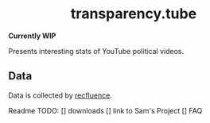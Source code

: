 <h1 align="center">
  transparency.tube
</h1>

**Currently WIP**


Presents interesting stats of YouTube political videos.


## Data
Data is collected by [recfluence](https://github.com/markledwich2/Recfluence).


Readme TODO:
[] downloads
[] link to Sam's Project
[] FAQ



